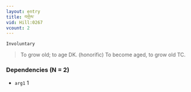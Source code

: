```yaml
---
layout: entry
title: བགྲེས་
vid: Hill:0267
vcount: 2
---
```

`Involuntary` 
> To grow old; to age DK\.
 (honorific) To become aged, to grow old TC\.

### Dependencies (N = 2)
* `arg1` 1
